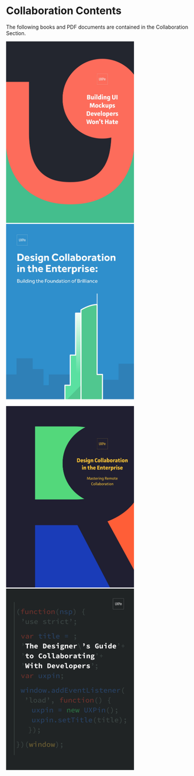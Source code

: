 # Collaboration Contents

The following books and PDF documents are contained in the Collaboration Section.

<a href="../Collaboration/Building%20Ui%20Mockups%20Developers%20Wont%20Hate.pdf">
    <img src="../docs/Collaboration/Building%20Ui%20Mockups%20Developers%20Wont%20Hate.jpeg" width="350" height="auto">
</a>

<a href="../Collaboration/Design%20Collaboration%20In%20The%20Enterprise%201.pdf">
    <img src="../docs/Collaboration/Design%20Collaboration%20In%20The%20Enterprise%201.jpeg" width="350" height="auto">
</a>

<a href="../Collaboration/Design%20Collaboration%20In%20The%20Enterprise%202.pdf">
    <img src="../docs/Collaboration/Design%20Collaboration%20In%20The%20Enterprise%202.jpeg" width="350" height="auto">
</a>

<a href="../Collaboration/Designers%20Guide%20to%20Collaborating%20with%20Devs.pdf">
    <img src="../docs/Collaboration/Designers%20Guide%20to%20Collaborating%20with%20Devs.jpeg" width="350" height="auto">
</a>